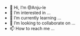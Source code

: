 - 👋 Hi, I’m @Anju-le
- 👀 I’m interested in ...
- 🌱 I’m currently learning ...
- 💞️ I’m looking to collaborate on ...
- 📫 How to reach me ...

<!---
Anju-le/Anju-le is a ✨ special ✨ repository because its `README.md` (this file) appears on your GitHub profile.
You can click the Preview link to take a look at your changes.
--->
